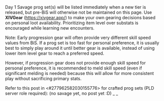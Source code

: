 Day 1 Savage prog set(s) will be listed immediately when a new tier is released, but pre-BiS will otherwise not be maintained on this page. Use **XIVGear** (<https://xivgear.app/>) to make your own gearing decisions based on personal loot availability. Prioritizing item level over substats is encouraged while learning new encounters.

Note: Early progression gear will often provide very different skill speed values from BiS. If a prog set is too fast for personal preference, it is usually best to simply play around it until better gear is available, instead of using lower item level gear to reach a preferred speed.

However, if progression gear does not provide enough skill speed for personal preference, it is recommended to meld skill speed (even if significant melding is needed) because this will allow for more consistent play without sacrificing primary stats.

Refer to this post in <#277962582030155776> for crafted prog sets (PLD server role required):
(no savage yet, no post yet :D)
_ _